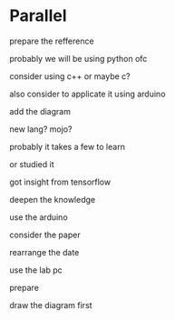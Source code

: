 # Parallel


prepare the refference

probably we will be using python ofc

consider using c++
or maybe c?

also consider to applicate it using arduino

add the diagram

new lang? mojo?

probably it takes a few to learn

or studied it

got insight from tensorflow


deepen the knowledge

use the arduino

consider the paper

rearrange the date

use the lab pc


prepare

draw the diagram first
